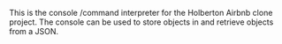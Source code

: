 This is the console /command interpreter for the Holberton Airbnb clone project. The console can be used to store objects in and retrieve objects from a JSON.

